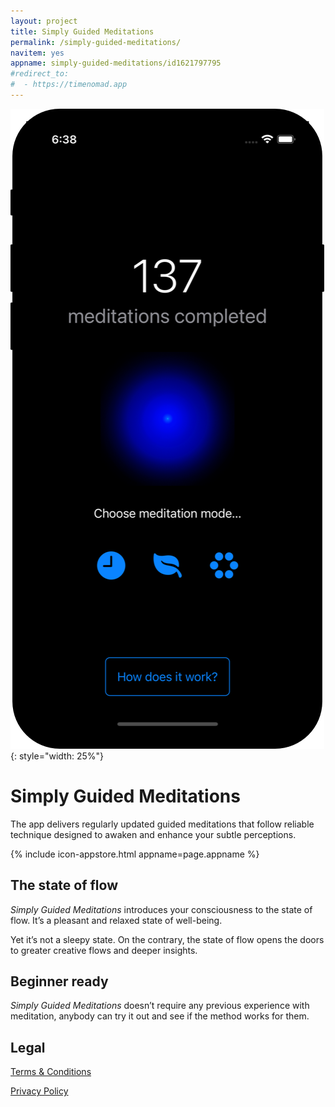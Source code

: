 ```yaml
---
layout: project
title: Simply Guided Meditations
permalink: /simply-guided-meditations/
navitem: yes
appname: simply-guided-meditations/id1621797795
#redirect_to:
#  - https://timenomad.app
---
```


![Simply Guided Meditations app](/images/simply-guided-meditations-home-iphone.png "Simply Guided Meditations app"){: style="width: 25%"}

# Simply Guided Meditations

The app delivers regularly updated guided meditations that follow reliable technique designed to awaken and enhance your subtle perceptions.

{% include icon-appstore.html appname=page.appname %}

## The state of flow

_Simply Guided Meditations_ introduces your consciousness to the state of flow. It’s a pleasant and relaxed state of well-being. 

Yet it’s not a sleepy state. On the contrary, the state of flow opens the doors to greater creative flows and deeper insights.

## Beginner ready

_Simply Guided Meditations_ doesn’t require any previous experience with meditation, anybody can try it out and see if the method works for them.

## Legal

[Terms & Conditions](/simply-guided-meditations/tos)

[Privacy Policy](/simply-guided-meditations/privacy)
